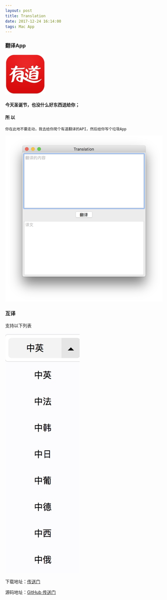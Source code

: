 ```yaml
---
layout: post
title: Translation
date: 2017-12-24 16:14:00
tags: Mac App
---
```


### 翻译App
![icon](/assets/2017-12-25/1.jpg)

#### 今天圣诞节，也没什么好东西送给你；

#### 所 以

`你在此地不要走动，我去给你爬个有道翻译的API，然后给你写个垃圾App`

![image](/assets/2017-12-25/2.jpg)

### 互译
支持以下列表 

![image](/assets/2017-12-25/3.jpg)

下载地址：[传送门](http://down.codersworld.cn/Translation.zip)

源码地址：[GitHub 传送门](https://github.com/oneyian/Translation)





